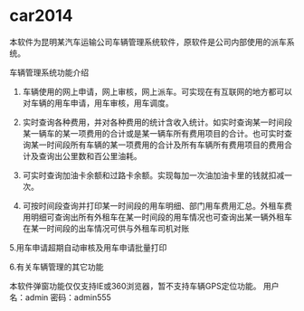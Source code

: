 # car2014
本软件为昆明某汽车运输公司车辆管理系统软件，原软件是公司内部使用的派车系统。

车辆管理系统功能介绍

1. 车辆使用的网上申请，网上审核，网上派车。可实现在有互联网的地方都可以对车辆的用车申请，用车审核，用车调度。

2. 实时查询各种费用，并对各种费用的统计含收入统计。如实时查询某一时间段某一辆车的某一项费用的合计或是某一辆车所有费用项目的合计。也可实时查询某一时间段所有车辆的某一项费用的合计及所有车辆所有费用项目的费用合计及查询出公里数和百公里油耗。

3. 可实时查询加油卡余额和过路卡余额。实现每加一次油加油卡里的钱就扣减一次。

4. 可按时间段查询并打印某一时间段的用车明细、部门用车费用汇总。外租车费用明细可查询出所有外租车在某一时间段的用车情况也可查询出某一辆外租车在某一时间段的出车情况可供与外租车司机对账

5.用车申请超期自动审核及用车申请批量打印

6.有关车辆管理的其它功能 

本软件弹窗功能仅仅支持IE或360浏览器，暂不支持车辆GPS定位功能。
用户名：admin 密码：admin555
